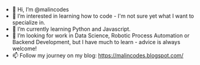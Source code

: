 - 👋 Hi, I’m @malincodes
- 👀 I’m interested in learning how to code - I'm not sure yet what I want to specialize in.
- 🌱 I’m currently learning Python and Javascript.
- 💞️ I’m looking for work in Data Science, Robotic Process Automation or Backend Development, but I have much to learn - advice is always welcome!
- 📫 Follow my journey on my blog: https://malincodes.blogspot.com/



<!---
malincodes/malincodes is a ✨ special ✨ repository because its `README.md` (this file) appears on your GitHub profile.
You can click the Preview link to take a look at your changes.
--->

